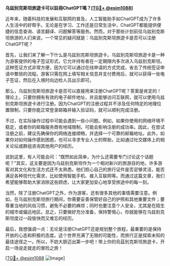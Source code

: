 **乌兹别克斯坦旅遊卡可以註冊ChatGPT嗎？[[TG💪+ @esim1088](https://t.me/s/esim1088)]**

近年来，随着科技的发展和互联网的普及，人工智能助手如ChatGPT成为了许多人生活中的好帮手。无论是在学习、工作还是日常生活中，ChatGPT都能提供便捷的信息查询、语言翻译、问题解答等服务。然而，对于那些计划前往乌兹别克斯坦旅游的人们来说，一个常见的疑问就是：乌兹别克斯坦旅遊卡是否可以注册ChatGPT呢？

首先，让我们来了解一下什么是乌兹别克斯坦旅遊卡。乌兹别克斯坦旅遊卡是一种为游客提供的电子签证形式，它允许持有者在一定期限内多次进入乌兹别克斯坦。这种签证方式非常方便，因为它可以通过在线申请的方式完成，省去了传统签证申请中繁琐的流程。游客只需在网上填写相关信息并支付费用后，就可以获得一张电子签证，然后在入境时向边检人员出示即可。

那么，乌兹别克斯坦旅遊卡是否可以直接用来注册ChatGPT呢？答案是肯定的！理论上，只要你拥有有效的电子邮件地址，并且能够访问互联网，就可以使用乌兹别克斯坦旅遊卡进行注册。因为ChatGPT的注册过程并不涉及任何特定的地理位置限制，只要你能正常登录邮箱并输入验证码，就可以顺利完成注册。

不过，在实际操作过程中可能会遇到一些小问题。例如，如果你使用的网络环境不稳定，或者你的邮箱服务商有地域限制，可能会影响注册的成功率。因此，在尝试注册之前，建议先确保你的网络连接顺畅，并选择一个可靠的邮箱地址。此外，如果你对如何操作感到困惑，也可以寻求专业人士的帮助，比如通过社交媒体上的相关论坛或群组咨询其他用户的经历。

说到这里，有人可能会问：“既然如此简单，为什么还需要专门讨论这个话题呢？”其实，这主要是因为乌兹别克斯坦作为一个相对新兴的旅游目的地，许多游客对其文化和生活方式还不太熟悉。他们担心自己的旅行证件是否足够灵活，能否满足各种现代化需求，比如使用智能手机、接入互联网等。而通过这篇文章，我们希望能够帮助大家消除这些顾虑，让大家更加安心地享受旅途中的每一刻。

当然，除了注册ChatGPT之外，作为游客，还有很多其他的事情需要注意。例如，在乌兹别克斯坦旅行期间，你需要妥善保管好自己的护照和其他重要文件；要尊重当地的风俗习惯，避免不必要的麻烦；同时也要注意个人安全，尤其是在陌生的城市或偏远地区。总之，只要做好充分准备，保持警惕心，你就能够在乌兹别克斯坦度过一段愉快而又难忘的经历。

最后，我想强调一点：无论是注册ChatGPT还是规划整个旅程，最重要的是保持开放的心态和积极的态度。这个世界充满了无限的可能性，而旅行正是探索未知的最佳途径之一。所以，不妨大胆迈出第一步吧！带上你的烏茲別克斯坦旅遊卡，开启一场说走就走的冒险之旅！

[[TG💪+ @esim1088](https://t.me/s/esim1088) ![Image](https://i.postimg.cc/4NQfJmqS/Snipaste-2025-05-13-00-14-12.png)]